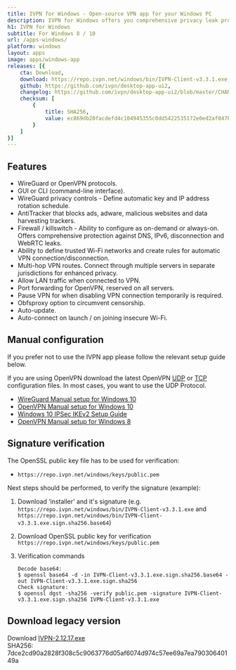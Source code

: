 ```yaml
---
title: IVPN for Windows - Open-source VPN app for your Windows PC
description: IVPN for Windows offers you comprehensive privacy leak protection with the IVPN firewall, automatic connection on insecure Wi-Fi and Multi-hop.
h1: IVPN for Windows
subtitle: For Windows 8 / 10
url: /apps-windows/
platform: windows
layout: apps
image: apps/windows-app
releases: [{
    cta: Download,
    download: https://repo.ivpn.net/windows/bin/IVPN-Client-v3.3.1.exe,
    github: https://github.com/ivpn/desktop-app-ui2,
    changelog: https://github.com/ivpn/desktop-app-ui2/blob/master/CHANGELOG.md,
    checksum: [
        {
            title: SHA256,
            value: ec869db20facdefd4c104945355c0dd5422535172e0ed2af047b3b4a4941e59c
        }
    ]
}]
---
```

## Features

- WireGuard or OpenVPN protocols.
- GUI or CLI (command-line interface).
- WireGuard privacy controls - Define automatic key and IP address rotation schedule.
- AntiTracker that blocks ads, adware, malicious websites and data harvesting trackers.
- Firewall / killswitch - Ability to configure as on-demand or always-on. Offers comprehensive protection against DNS, IPv6, disconnection and WebRTC leaks.
- Ability to define trusted Wi-Fi networks and create rules for automatic VPN connection/disconnection.
- Multi-hop VPN routes. Connect through multiple servers in separate jurisdictions for enhanced privacy.
- Allow LAN traffic when connected to VPN.
- Port forwarding for OpenVPN, reserved on all servers.
- Pause VPN for when disabling VPN connection temporarily is required.
- Obfsproxy option to circumvent censorship.
- Auto-update.
- Auto-connect on launch / on joining insecure Wi-Fi.

## Manual configuration

If you prefer not to use the IVPN app please follow the relevant setup guide below.

If you are using OpenVPN download the latest OpenVPN [UDP](/releases/config/ivpn-openvpn-config.zip) or [TCP](/releases/config/ivpn-openvpn-config-tcp.zip) configuration files. In most cases, you want to use the UDP Protocol.

- [WireGuard Manual setup for Windows 10](/setup/windows-10-wireguard/)  
- [OpenVPN Manual setup for Windows 10](/setup/windows-10-openvpn-community/)  
- [Windows 10 IPSec IKEv2 Setup Guide](/setup/windows-10-ipsec-with-ikev2/)  
- [OpenVPN Manual setup for Windows 8](/setup/windows-8-openvpn-community/)  

## Signature verification

The OpenSSL public key file has to be used for verification:

* `https://repo.ivpn.net/windows/keys/public.pem`

Next steps should be performed, to verify the signature (example):

1.  Download ‘installer' and it's signature (e.g. `https://repo.ivpn.net/windows/bin/IVPN-Client-v3.3.1.exe` and `https://repo.ivpn.net/windows/bin/IVPN-Client-v3.3.1.exe.sign.sha256.base64`)
2.  Download OpenSSL public key for verification `https://repo.ivpn.net/windows/keys/public.pem`
3.  Verification commands 

    ```
    Decode base64:
    $ openssl base64 -d -in IVPN-Client-v3.3.1.exe.sign.sha256.base64 -out IVPN-Client-v3.3.1.exe.sign.sha256
    Check signature:
    $ openssl dgst -sha256 -verify public.pem -signature IVPN-Client-v3.3.1.exe.sign.sha256 IVPN-Client-v3.3.1.exe
    ```

## Download legacy version

Download [IVPN-2.12.17.exe](https://cdn.ivpn.net/releases/win/IVPN-Client-v2.12.17.exe)  
SHA256: 7dce2cd90a2828f308c5c9063776d05af6074d974c57ee69a7ea79030640149a  
